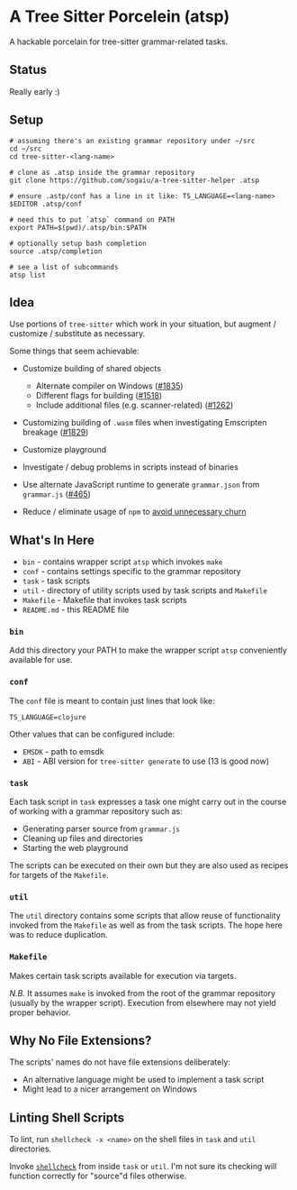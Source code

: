 # A Tree Sitter Porcelein (atsp)

A hackable porcelain for tree-sitter grammar-related tasks.

## Status

Really early :)

## Setup

```
# assuming there's an existing grammar repository under ~/src
cd ~/src
cd tree-sitter-<lang-name>

# clone as .atsp inside the grammar repository
git clone https://github.com/sogaiu/a-tree-sitter-helper .atsp

# ensure .astp/conf has a line in it like: TS_LANGUAGE=<lang-name>
$EDITOR .atsp/conf

# need this to put `atsp` command on PATH
export PATH=$(pwd)/.atsp/bin:$PATH

# optionally setup bash completion
source .atsp/completion

# see a list of subcommands
atsp list
```

## Idea

Use portions of `tree-sitter` which work in your situation, but
augment / customize / substitute as necessary.

Some things that seem achievable:

* Customize building of shared objects
  * Alternate compiler on Windows
    ([#1835](https://github.com/tree-sitter/tree-sitter/pull/1835))
  * Different flags for building
    ([#1518](https://github.com/tree-sitter/tree-sitter/issues/1518))
  * Include additional files (e.g. scanner-related)
    ([#1262](https://github.com/tree-sitter/tree-sitter/issues/1262))

* Customizing building of `.wasm` files when investigating Emscripten
  breakage
  ([#1829](https://github.com/tree-sitter/tree-sitter/issues/1829))

* Customize playground

* Investigate / debug problems in scripts instead of binaries

* Use alternate JavaScript runtime to generate `grammar.json` from
  `grammar.js`
  ([#465](https://github.com/tree-sitter/tree-sitter/issues/465))

* Reduce / eliminate usage of `npm` to [avoid unnecessary
  churn](https://github.com/sogaiu/tree-sitter-clojure/pull/26#issuecomment-1186136996)

## What's In Here

* `bin` - contains wrapper script `atsp` which invokes `make`
* `conf` - contains settings specific to the grammar repository
* `task` - task scripts
* `util` - directory of utility scripts used by task scripts and `Makefile`
* `Makefile` - Makefile that invokes task scripts
* `README.md` - this README file

### `bin`

Add this directory your PATH to make the wrapper script `atsp`
conveniently available for use.

### `conf`

The `conf` file is meant to contain just lines that look like:

```
TS_LANGUAGE=clojure
```

Other values that can be configured include:

* `EMSDK` - path to emsdk
* `ABI` - ABI version for `tree-sitter generate` to use (13 is good now)

### `task`

Each task script in `task` expresses a task one might carry out in the
course of working with a grammar repository such as:

* Generating parser source from `grammar.js`
* Cleaning up files and directories
* Starting the web playground

The scripts can be executed on their own but they are also used as
recipes for targets of the `Makefile`.

### `util`

The `util` directory contains some scripts that allow reuse of
functionality invoked from the `Makefile` as well as from the task
scripts.  The hope here was to reduce duplication.

### `Makefile`

Makes certain task scripts available for execution via targets.

_N.B._ It assumes `make` is invoked from the root of the grammar
repository (usually by the wrapper script).  Execution from
elsewhere may not yield proper behavior.

## Why No File Extensions?

The scripts' names do not have file extensions deliberately:

* An alternative language might be used to implement a task script
* Might lead to a nicer arrangement on Windows

## Linting Shell Scripts

To lint, run `shellcheck -x <name>` on the shell files in `task`
and `util` directories.

Invoke [`shellcheck`](https://github.com/koalaman/shellcheck) from
inside `task` or `util`.  I'm not sure its checking will function
correctly for "source"d files otherwise.

